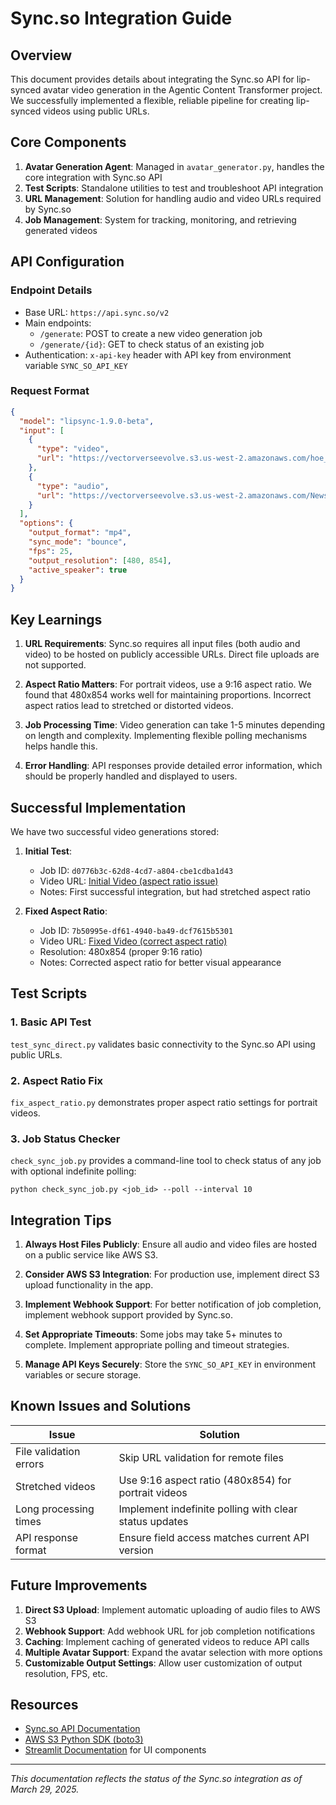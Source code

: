 # Sync.so Integration Guide

## Overview

This document provides details about integrating the Sync.so API for lip-synced avatar video generation in the Agentic Content Transformer project. We successfully implemented a flexible, reliable pipeline for creating lip-synced videos using public URLs.

## Core Components

1. **Avatar Generation Agent**: Managed in `avatar_generator.py`, handles the core integration with Sync.so API
2. **Test Scripts**: Standalone utilities to test and troubleshoot API integration
3. **URL Management**: Solution for handling audio and video URLs required by Sync.so
4. **Job Management**: System for tracking, monitoring, and retrieving generated videos

## API Configuration

### Endpoint Details

- Base URL: `https://api.sync.so/v2`
- Main endpoints:
  - `/generate`: POST to create a new video generation job
  - `/generate/{id}`: GET to check status of an existing job
- Authentication: `x-api-key` header with API key from environment variable `SYNC_SO_API_KEY`

### Request Format

```json
{
  "model": "lipsync-1.9.0-beta",
  "input": [
    {
      "type": "video",
      "url": "https://vectorverseevolve.s3.us-west-2.amazonaws.com/hoe_3_30.mp4"
    },
    {
      "type": "audio",
      "url": "https://vectorverseevolve.s3.us-west-2.amazonaws.com/News_Script_20250329_033235.mp3"
    }
  ],
  "options": {
    "output_format": "mp4",
    "sync_mode": "bounce",
    "fps": 25,
    "output_resolution": [480, 854],
    "active_speaker": true
  }
}
```

## Key Learnings

1. **URL Requirements**: Sync.so requires all input files (both audio and video) to be hosted on publicly accessible URLs. Direct file uploads are not supported.

2. **Aspect Ratio Matters**: For portrait videos, use a 9:16 aspect ratio. We found that 480x854 works well for maintaining proportions. Incorrect aspect ratios lead to stretched or distorted videos.

3. **Job Processing Time**: Video generation can take 1-5 minutes depending on length and complexity. Implementing flexible polling mechanisms helps handle this.

4. **Error Handling**: API responses provide detailed error information, which should be properly handled and displayed to users.

## Successful Implementation

We have two successful video generations stored:

1. **Initial Test**:
   - Job ID: `d0776b3c-62d8-4cd7-a804-cbe1cdba1d43`
   - Video URL: [Initial Video (aspect ratio issue)](https://api.sync.so/v2/generations/d0776b3c-62d8-4cd7-a804-cbe1cdba1d43/result?token=e0715e7e-1df6-4beb-b548-6cb370c3e3de)
   - Notes: First successful integration, but had stretched aspect ratio

2. **Fixed Aspect Ratio**:
   - Job ID: `7b50995e-df61-4940-ba49-dcf7615b5301`
   - Video URL: [Fixed Video (correct aspect ratio)](https://api.sync.so/v2/generations/7b50995e-df61-4940-ba49-dcf7615b5301/result?token=bbb5ed1e-86f7-4d7b-b2a4-5f9e0aae686d)
   - Resolution: 480x854 (proper 9:16 ratio)
   - Notes: Corrected aspect ratio for better visual appearance

## Test Scripts

### 1. Basic API Test

`test_sync_direct.py` validates basic connectivity to the Sync.so API using public URLs.

### 2. Aspect Ratio Fix

`fix_aspect_ratio.py` demonstrates proper aspect ratio settings for portrait videos.

### 3. Job Status Checker

`check_sync_job.py` provides a command-line tool to check status of any job with optional indefinite polling:

```
python check_sync_job.py <job_id> --poll --interval 10
```

## Integration Tips

1. **Always Host Files Publicly**: Ensure all audio and video files are hosted on a public service like AWS S3.

2. **Consider AWS S3 Integration**: For production use, implement direct S3 upload functionality in the app.

3. **Implement Webhook Support**: For better notification of job completion, implement webhook support provided by Sync.so.

4. **Set Appropriate Timeouts**: Some jobs may take 5+ minutes to complete. Implement appropriate polling and timeout strategies.

5. **Manage API Keys Securely**: Store the `SYNC_SO_API_KEY` in environment variables or secure storage.

## Known Issues and Solutions

| Issue | Solution |
|-------|----------|
| File validation errors | Skip URL validation for remote files |
| Stretched videos | Use 9:16 aspect ratio (480x854) for portrait videos |
| Long processing times | Implement indefinite polling with clear status updates |
| API response format | Ensure field access matches current API version |

## Future Improvements

1. **Direct S3 Upload**: Implement automatic uploading of audio files to AWS S3
2. **Webhook Support**: Add webhook URL for job completion notifications
3. **Caching**: Implement caching of generated videos to reduce API calls
4. **Multiple Avatar Support**: Expand the avatar selection with more options
5. **Customizable Output Settings**: Allow user customization of output resolution, FPS, etc.

## Resources

- [Sync.so API Documentation](https://docs.sync.so/api-reference/endpoint/generate/post-generate)
- [AWS S3 Python SDK (boto3)](https://boto3.amazonaws.com/v1/documentation/api/latest/index.html)
- [Streamlit Documentation](https://docs.streamlit.io/) for UI components

---

*This documentation reflects the status of the Sync.so integration as of March 29, 2025.* 